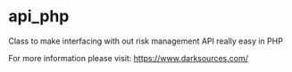 # api_php
Class to make interfacing with out risk management API really easy in PHP

For more information please visit: https://www.darksources.com/


